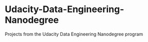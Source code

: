# Udacity-Data-Engineering-Nanodegree
Projects from the Udacity Data Engineering Nanodegree program
